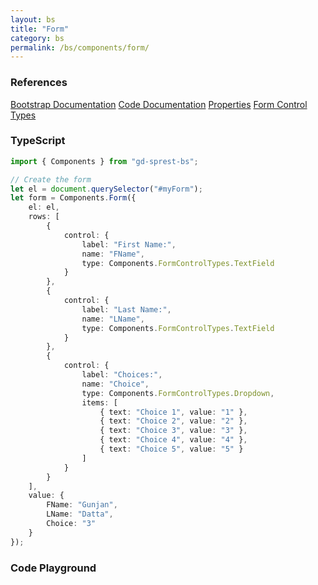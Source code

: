 ```yaml
---
layout: bs
title: "Form"
category: bs
permalink: /bs/components/form/
---
```


### References

<div class="bs">
    <div class="list-group">
        <a class="list-group-item list-group-item-action" href="https://getbootstrap.com/docs/4.4/components/forms">Bootstrap Documentation</a>
        <a class="list-group-item list-group-item-action" href="/sprest-bs/modules/components_components.html#{{ page.title }}">Code Documentation</a>
        <a class="list-group-item list-group-item-action" href="/sprest-bs/interfaces/components_components.I{{ page.title }}Props.html">Properties</a>
        <a class="list-group-item list-group-item-action" href="/sprest-bs/modules/components_components.html#IFormControlTypes">Form Control Types</a>
    </div>
</div>

### TypeScript

```ts
import { Components } from "gd-sprest-bs";

// Create the form
let el = document.querySelector("#myForm");
let form = Components.Form({
    el: el,
    rows: [
        {
            control: {
                label: "First Name:",
                name: "FName",
                type: Components.FormControlTypes.TextField
            }
        },
        {
            control: {
                label: "Last Name:",
                name: "LName",
                type: Components.FormControlTypes.TextField
            }
        },
        {
            control: {
                label: "Choices:",
                name: "Choice",
                type: Components.FormControlTypes.Dropdown,
                items: [
                    { text: "Choice 1", value: "1" },
                    { text: "Choice 2", value: "2" },
                    { text: "Choice 3", value: "3" },
                    { text: "Choice 4", value: "4" },
                    { text: "Choice 5", value: "5" }
                ]
            }
        }
    ],
    value: {
        FName: "Gunjan",
        LName: "Datta",
        Choice: "3"
    }
});
```

### Code Playground

<div id="playground" class="bs"></div>
<script type="text/javascript">
    // Wait for the page to load
    window.addEventListener("load", function() {
        // Create the code editor
        var editor = CodeEditor(document.getElementById("playground"), true, [
            '// Create the form',
            'Components.Form({',
            '\tel: app,',
            '\trows: [',
            '\t\t{',
            '\t\t\tcolumns: [',
            '\t\t\t\t{',
            '\t\t\t\t\tcontrol: {',
            '\t\t\t\t\t\tlabel: "First Name:",',
            '\t\t\t\t\t\tname: "FName",',
            '\t\t\t\t\t\ttype: $REST.Components.FormControlTypes.TextField',
            '\t\t\t\t\t}',
            '\t\t\t\t}',
            '\t\t\t]',
            '\t\t},',
            '\t\t{',
            '\t\t\tcolumns: [',
            '\t\t\t\t{',
            '\t\t\t\t\tcontrol: {',
            '\t\t\t\t\t\tlabel: "Last Name:",',
            '\t\t\t\t\t\tname: "LName",',
            '\t\t\t\t\t\ttype: $REST.Components.FormControlTypes.TextField',
            '\t\t\t\t\t}',
            '\t\t\t\t}',
            '\t\t\t]',
            '\t\t},',
            '\t\t{',
            '\t\t\tcolumns: [',
            '\t\t\t\t{',
            '\t\t\t\t\tcontrol: {',
            '\t\t\t\t\t\tlabel: "Choices:",',
            '\t\t\t\t\t\tname: "Choice",',
            '\t\t\t\t\t\ttype: $REST.Components.FormControlTypes.Dropdown,',
            '\t\t\t\t\t\titems: [',
            '\t\t\t\t\t\t\t{ text: "Choice 1", value: "1" },',
            '\t\t\t\t\t\t\t{ text: "Choice 2", value: "2" },',
            '\t\t\t\t\t\t\t{ text: "Choice 3", value: "3" },',
            '\t\t\t\t\t\t\t{ text: "Choice 4", value: "4" },',
            '\t\t\t\t\t\t\t{ text: "Choice 5", value: "5" }',
            '\t\t\t\t\t\t]',
            '\t\t\t\t\t}',
            '\t\t\t\t}',
            '\t\t\t]',
            '\t\t}',
            '\t]',
            '});'
        ].join('\n'));
    });
</script>